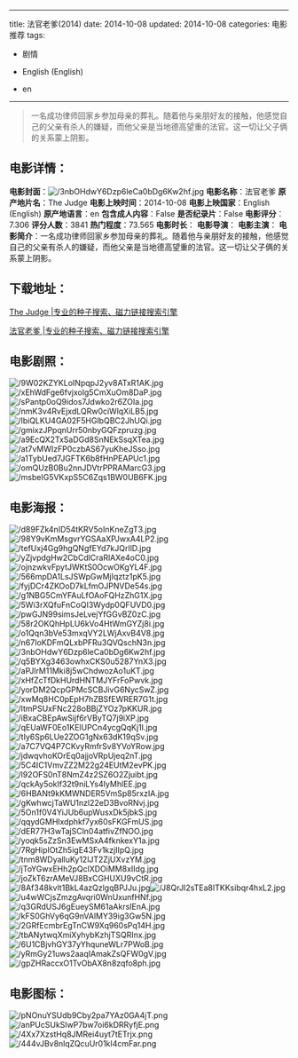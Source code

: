 
---
title: 法官老爹(2014)
date: 2014-10-08
updated: 2014-10-08
categories: 电影推荐
tags:
- 剧情

- English (English)
- en
---


> 一名成功律师回家乡参加母亲的葬礼。随着他与亲朋好友的接触，他感觉自己的父亲有杀人的嫌疑，而他父亲是当地德高望重的法官。这一切让父子俩的关系蒙上阴影。

## **电影详情**：

**电影封面**：<img src="https://image.tmdb.org/t/p/w200/3nbOHdwY6Dzp6leCa0bDg6Kw2hf.jpg" alt="/3nbOHdwY6Dzp6leCa0bDg6Kw2hf.jpg" title="/3nbOHdwY6Dzp6leCa0bDg6Kw2hf.jpg">
**电影名称**：法官老爹
**原产地片名**：The Judge
**电影上映时间**：2014-10-08
**电影上映国家**：English (English)
**原产地语言**：en
**包含成人内容**：False
**是否纪录片**：False
**电影评分**：7.306
**评分人数**：3841
**热门程度**：73.565
**电影时长**：
**电影导演**：
**电影主演**：
**电影简介**：一名成功律师回家乡参加母亲的葬礼。随着他与亲朋好友的接触，他感觉自己的父亲有杀人的嫌疑，而他父亲是当地德高望重的法官。这一切让父子俩的关系蒙上阴影。

## **下载地址**：
[The Judge |专业的种子搜索、磁力链接搜索引擎](https://movie.amd794.com:2083/?search=The%20Judge&ordering=&mode=match_phrase&page_size=10&page=1)

[法官老爹 |专业的种子搜索、磁力链接搜索引擎](https://movie.amd794.com:2083/?search=%E6%B3%95%E5%AE%98%E8%80%81%E7%88%B9&ordering=&mode=match_phrase&page_size=10&page=1)
 

## **电影剧照**：
<img src="https://image.tmdb.org/t/p/original/9W02KZYKLoINpqpJ2yv8ATxR1AK.jpg" alt="/9W02KZYKLoINpqpJ2yv8ATxR1AK.jpg" title="/9W02KZYKLoINpqpJ2yv8ATxR1AK.jpg"><img src="https://image.tmdb.org/t/p/original/xEhWdFge6fvjxolg5CmXuOm8DaP.jpg" alt="/xEhWdFge6fvjxolg5CmXuOm8DaP.jpg" title="/xEhWdFge6fvjxolg5CmXuOm8DaP.jpg"><img src="https://image.tmdb.org/t/p/original/sPantp0oQ9idos7Jdwko2r6ZOIa.jpg" alt="/sPantp0oQ9idos7Jdwko2r6ZOIa.jpg" title="/sPantp0oQ9idos7Jdwko2r6ZOIa.jpg"><img src="https://image.tmdb.org/t/p/original/nmK3v4RvEjxdLQRw0ciWlqXiLB5.jpg" alt="/nmK3v4RvEjxdLQRw0ciWlqXiLB5.jpg" title="/nmK3v4RvEjxdLQRw0ciWlqXiLB5.jpg"><img src="https://image.tmdb.org/t/p/original/lbiQLKU4GA02F5HGlbQBC2JhUQi.jpg" alt="/lbiQLKU4GA02F5HGlbQBC2JhUQi.jpg" title="/lbiQLKU4GA02F5HGlbQBC2JhUQi.jpg"><img src="https://image.tmdb.org/t/p/original/gmixzJPpqnUrr50nbyGQFzpruzg.jpg" alt="/gmixzJPpqnUrr50nbyGQFzpruzg.jpg" title="/gmixzJPpqnUrr50nbyGQFzpruzg.jpg"><img src="https://image.tmdb.org/t/p/original/a9EcQX2TxSaDGd8SnNEkSsqXTea.jpg" alt="/a9EcQX2TxSaDGd8SnNEkSsqXTea.jpg" title="/a9EcQX2TxSaDGd8SnNEkSsqXTea.jpg"><img src="https://image.tmdb.org/t/p/original/at7vMWIzFP0czbAS67yuKheJSso.jpg" alt="/at7vMWIzFP0czbAS67yuKheJSso.jpg" title="/at7vMWIzFP0czbAS67yuKheJSso.jpg"><img src="https://image.tmdb.org/t/p/original/a1TybUed7JGFTK6b8fHnPEAPUc1.jpg" alt="/a1TybUed7JGFTK6b8fHnPEAPUc1.jpg" title="/a1TybUed7JGFTK6b8fHnPEAPUc1.jpg"><img src="https://image.tmdb.org/t/p/original/omQUzB0Bu2nnJDVtrPPRAMarcG3.jpg" alt="/omQUzB0Bu2nnJDVtrPPRAMarcG3.jpg" title="/omQUzB0Bu2nnJDVtrPPRAMarcG3.jpg"><img src="https://image.tmdb.org/t/p/original/msbeIG5VKxpS5C6Zqs1BW0UB6FK.jpg" alt="/msbeIG5VKxpS5C6Zqs1BW0UB6FK.jpg" title="/msbeIG5VKxpS5C6Zqs1BW0UB6FK.jpg">

## **电影海报**：
<img src="https://image.tmdb.org/t/p/original/d89FZk4nID54tKRV5oInKneZgT3.jpg" alt="/d89FZk4nID54tKRV5oInKneZgT3.jpg" title="/d89FZk4nID54tKRV5oInKneZgT3.jpg"><img src="https://image.tmdb.org/t/p/original/98Y9vKmMsgvrYGSAaXPJwxA4LP2.jpg" alt="/98Y9vKmMsgvrYGSAaXPJwxA4LP2.jpg" title="/98Y9vKmMsgvrYGSAaXPJwxA4LP2.jpg"><img src="https://image.tmdb.org/t/p/original/tefUxj4Gg9hgQNgfEYd7kJQrIlD.jpg" alt="/tefUxj4Gg9hgQNgfEYd7kJQrIlD.jpg" title="/tefUxj4Gg9hgQNgfEYd7kJQrIlD.jpg"><img src="https://image.tmdb.org/t/p/original/yZjvpdgHw2CbCdlCraRlAXe4oC0.jpg" alt="/yZjvpdgHw2CbCdlCraRlAXe4oC0.jpg" title="/yZjvpdgHw2CbCdlCraRlAXe4oC0.jpg"><img src="https://image.tmdb.org/t/p/original/ojnzwkvFpytJWKtS0OcwOKgYL4F.jpg" alt="/ojnzwkvFpytJWKtS0OcwOKgYL4F.jpg" title="/ojnzwkvFpytJWKtS0OcwOKgYL4F.jpg"><img src="https://image.tmdb.org/t/p/original/566mpDA1LsJSWpGwMjIqztz1pK5.jpg" alt="/566mpDA1LsJSWpGwMjIqztz1pK5.jpg" title="/566mpDA1LsJSWpGwMjIqztz1pK5.jpg"><img src="https://image.tmdb.org/t/p/original/fyjDCr4ZKOoD7kLfmOJPNVDe54s.jpg" alt="/fyjDCr4ZKOoD7kLfmOJPNVDe54s.jpg" title="/fyjDCr4ZKOoD7kLfmOJPNVDe54s.jpg"><img src="https://image.tmdb.org/t/p/original/g1NBG5CmYFAuLfOAoFQHzZhG1X.jpg" alt="/g1NBG5CmYFAuLfOAoFQHzZhG1X.jpg" title="/g1NBG5CmYFAuLfOAoFQHzZhG1X.jpg"><img src="https://image.tmdb.org/t/p/original/5Wi3rXQfuFnCoQI3Wydp0QFUVD0.jpg" alt="/5Wi3rXQfuFnCoQI3Wydp0QFUVD0.jpg" title="/5Wi3rXQfuFnCoQI3Wydp0QFUVD0.jpg"><img src="https://image.tmdb.org/t/p/original/pwGJN99simsJeLvejYfGGvBZ0zC.jpg" alt="/pwGJN99simsJeLvejYfGGvBZ0zC.jpg" title="/pwGJN99simsJeLvejYfGGvBZ0zC.jpg"><img src="https://image.tmdb.org/t/p/original/58r2OKQhHpLU6kVo4HtWmGYZj8i.jpg" alt="/58r2OKQhHpLU6kVo4HtWmGYZj8i.jpg" title="/58r2OKQhHpLU6kVo4HtWmGYZj8i.jpg"><img src="https://image.tmdb.org/t/p/original/o1Qqn3bVe53mxqVY2LWjAxvB4V8.jpg" alt="/o1Qqn3bVe53mxqVY2LWjAxvB4V8.jpg" title="/o1Qqn3bVe53mxqVY2LWjAxvB4V8.jpg"><img src="https://image.tmdb.org/t/p/original/n67IoKDFmQLxbPFRu3QVQschN3n.jpg" alt="/n67IoKDFmQLxbPFRu3QVQschN3n.jpg" title="/n67IoKDFmQLxbPFRu3QVQschN3n.jpg"><img src="https://image.tmdb.org/t/p/original/3nbOHdwY6Dzp6leCa0bDg6Kw2hf.jpg" alt="/3nbOHdwY6Dzp6leCa0bDg6Kw2hf.jpg" title="/3nbOHdwY6Dzp6leCa0bDg6Kw2hf.jpg"><img src="https://image.tmdb.org/t/p/original/q5BYXg3463owhxCKS0u5287YnX3.jpg" alt="/q5BYXg3463owhxCKS0u5287YnX3.jpg" title="/q5BYXg3463owhxCKS0u5287YnX3.jpg"><img src="https://image.tmdb.org/t/p/original/aPJlrM11Mki8j5wChdwozAo1uKT.jpg" alt="/aPJlrM11Mki8j5wChdwozAo1uKT.jpg" title="/aPJlrM11Mki8j5wChdwozAo1uKT.jpg"><img src="https://image.tmdb.org/t/p/original/xHfZcTfDkHUrdHNTMJYFrFoPwvk.jpg" alt="/xHfZcTfDkHUrdHNTMJYFrFoPwvk.jpg" title="/xHfZcTfDkHUrdHNTMJYFrFoPwvk.jpg"><img src="https://image.tmdb.org/t/p/original/yorDM2QcpGPMcSCBJivG6NycSwZ.jpg" alt="/yorDM2QcpGPMcSCBJivG6NycSwZ.jpg" title="/yorDM2QcpGPMcSCBJivG6NycSwZ.jpg"><img src="https://image.tmdb.org/t/p/original/xwMq8HC0pEpH7hZBSfEWRER7G1t.jpg" alt="/xwMq8HC0pEpH7hZBSfEWRER7G1t.jpg" title="/xwMq8HC0pEpH7hZBSfEWRER7G1t.jpg"><img src="https://image.tmdb.org/t/p/original/ltmPSUxFNc228oBBjZYOz7pKKUR.jpg" alt="/ltmPSUxFNc228oBBjZYOz7pKKUR.jpg" title="/ltmPSUxFNc228oBBjZYOz7pKKUR.jpg"><img src="https://image.tmdb.org/t/p/original/iBxaCBEpAwSijf6rVByTQ7j9iXP.jpg" alt="/iBxaCBEpAwSijf6rVByTQ7j9iXP.jpg" title="/iBxaCBEpAwSijf6rVByTQ7j9iXP.jpg"><img src="https://image.tmdb.org/t/p/original/qEUaWF0Eo1KElUPCn4ycgQqKj1I.jpg" alt="/qEUaWF0Eo1KElUPCn4ycgQqKj1I.jpg" title="/qEUaWF0Eo1KElUPCn4ycgQqKj1I.jpg"><img src="https://image.tmdb.org/t/p/original/tIy6Sp6LUe2ZOG1gNx63dK19qSv.jpg" alt="/tIy6Sp6LUe2ZOG1gNx63dK19qSv.jpg" title="/tIy6Sp6LUe2ZOG1gNx63dK19qSv.jpg"><img src="https://image.tmdb.org/t/p/original/a7C7VQ4P7CKvyRmfrSv8YVoYRow.jpg" alt="/a7C7VQ4P7CKvyRmfrSv8YVoYRow.jpg" title="/a7C7VQ4P7CKvyRmfrSv8YVoYRow.jpg"><img src="https://image.tmdb.org/t/p/original/jdwqvhoKOrEq0ajjoVRpUjeq2nT.jpg" alt="/jdwqvhoKOrEq0ajjoVRpUjeq2nT.jpg" title="/jdwqvhoKOrEq0ajjoVRpUjeq2nT.jpg"><img src="https://image.tmdb.org/t/p/original/5C4IC1VmvZZ2M22g24EUtM2evPK.jpg" alt="/5C4IC1VmvZZ2M22g24EUtM2evPK.jpg" title="/5C4IC1VmvZZ2M22g24EUtM2evPK.jpg"><img src="https://image.tmdb.org/t/p/original/l92OFS0nT8NmZ4z2SZ6O2Zjuibt.jpg" alt="/l92OFS0nT8NmZ4z2SZ6O2Zjuibt.jpg" title="/l92OFS0nT8NmZ4z2SZ6O2Zjuibt.jpg"><img src="https://image.tmdb.org/t/p/original/qckAy5okIf32t9niLYs4IyMhlEE.jpg" alt="/qckAy5okIf32t9niLYs4IyMhlEE.jpg" title="/qckAy5okIf32t9niLYs4IyMhlEE.jpg"><img src="https://image.tmdb.org/t/p/original/6HBANt9kKMWNDER5VmSp85rxzIA.jpg" alt="/6HBANt9kKMWNDER5VmSp85rxzIA.jpg" title="/6HBANt9kKMWNDER5VmSp85rxzIA.jpg"><img src="https://image.tmdb.org/t/p/original/gKwhwcjTaWU1nzl22eD3BvoRNvj.jpg" alt="/gKwhwcjTaWU1nzl22eD3BvoRNvj.jpg" title="/gKwhwcjTaWU1nzl22eD3BvoRNvj.jpg"><img src="https://image.tmdb.org/t/p/original/5On1f0V4YiJUb6upWusxDk5jbkS.jpg" alt="/5On1f0V4YiJUb6upWusxDk5jbkS.jpg" title="/5On1f0V4YiJUb6upWusxDk5jbkS.jpg"><img src="https://image.tmdb.org/t/p/original/qqydGMHlxdphkf7yx60sFKGFmUS.jpg" alt="/qqydGMHlxdphkf7yx60sFKGFmUS.jpg" title="/qqydGMHlxdphkf7yx60sFKGFmUS.jpg"><img src="https://image.tmdb.org/t/p/original/dER77H3wTajSCln04atfivZfNOO.jpg" alt="/dER77H3wTajSCln04atfivZfNOO.jpg" title="/dER77H3wTajSCln04atfivZfNOO.jpg"><img src="https://image.tmdb.org/t/p/original/yoqk5sZzSn3EwMSxA4fknkexY1a.jpg" alt="/yoqk5sZzSn3EwMSxA4fknkexY1a.jpg" title="/yoqk5sZzSn3EwMSxA4fknkexY1a.jpg"><img src="https://image.tmdb.org/t/p/original/7RgHipIOtZh5igE43Fv1kzjIIpQ.jpg" alt="/7RgHipIOtZh5igE43Fv1kzjIIpQ.jpg" title="/7RgHipIOtZh5igE43Fv1kzjIIpQ.jpg"><img src="https://image.tmdb.org/t/p/original/tnm8WDyalluKy12lJT2ZjUXvzYM.jpg" alt="/tnm8WDyalluKy12lJT2ZjUXvzYM.jpg" title="/tnm8WDyalluKy12lJT2ZjUXvzYM.jpg"><img src="https://image.tmdb.org/t/p/original/jToYGwxEHh2pQclXDOiMM8xIIdg.jpg" alt="/jToYGwxEHh2pQclXDOiMM8xIIdg.jpg" title="/jToYGwxEHh2pQclXDOiMM8xIIdg.jpg"><img src="https://image.tmdb.org/t/p/original/joZkT6zrAMeVJ8BxCGHUXU9vCtR.jpg" alt="/joZkT6zrAMeVJ8BxCGHUXU9vCtR.jpg" title="/joZkT6zrAMeVJ8BxCGHUXU9vCtR.jpg"><img src="https://image.tmdb.org/t/p/original/8Af348kvlt1BkL4azQzlgqBPJJu.jpg" alt="/8Af348kvlt1BkL4azQzlgqBPJJu.jpg" title="/8Af348kvlt1BkL4azQzlgqBPJJu.jpg"><img src="https://image.tmdb.org/t/p/original/J8QrJI2sTEa8ITKKsibqr4hxL2.jpg" alt="/J8QrJI2sTEa8ITKKsibqr4hxL2.jpg" title="/J8QrJI2sTEa8ITKKsibqr4hxL2.jpg"><img src="https://image.tmdb.org/t/p/original/u4wWCjsZmzgAvqri0WnUxunfHNf.jpg" alt="/u4wWCjsZmzgAvqri0WnUxunfHNf.jpg" title="/u4wWCjsZmzgAvqri0WnUxunfHNf.jpg"><img src="https://image.tmdb.org/t/p/original/q3GRdUSJ6gEueySM61aAkrsIEnA.jpg" alt="/q3GRdUSJ6gEueySM61aAkrsIEnA.jpg" title="/q3GRdUSJ6gEueySM61aAkrsIEnA.jpg"><img src="https://image.tmdb.org/t/p/original/kFS0GhVy6qG9nVAlMY39ig3Gw5N.jpg" alt="/kFS0GhVy6qG9nVAlMY39ig3Gw5N.jpg" title="/kFS0GhVy6qG9nVAlMY39ig3Gw5N.jpg"><img src="https://image.tmdb.org/t/p/original/2GRfEcmbrEgTnCW9Xq960sPq14H.jpg" alt="/2GRfEcmbrEgTnCW9Xq960sPq14H.jpg" title="/2GRfEcmbrEgTnCW9Xq960sPq14H.jpg"><img src="https://image.tmdb.org/t/p/original/tbANytwqXmiXyhybKzhjTSQRInx.jpg" alt="/tbANytwqXmiXyhybKzhjTSQRInx.jpg" title="/tbANytwqXmiXyhybKzhjTSQRInx.jpg"><img src="https://image.tmdb.org/t/p/original/6U1CBjvhGY37yYhquneWLr7PWoB.jpg" alt="/6U1CBjvhGY37yYhquneWLr7PWoB.jpg" title="/6U1CBjvhGY37yYhquneWLr7PWoB.jpg"><img src="https://image.tmdb.org/t/p/original/yRmGy21uws2aaqIAmakZsQFW0gV.jpg" alt="/yRmGy21uws2aaqIAmakZsQFW0gV.jpg" title="/yRmGy21uws2aaqIAmakZsQFW0gV.jpg"><img src="https://image.tmdb.org/t/p/original/gpZHRaccxO1TvObAX8n8zqfo8ph.jpg" alt="/gpZHRaccxO1TvObAX8n8zqfo8ph.jpg" title="/gpZHRaccxO1TvObAX8n8zqfo8ph.jpg">

## **电影图标**：
<img src="https://image.tmdb.org/t/p/original/pNOnuYSUdb9Cby2pa7YAz0GA4jT.png" alt="/pNOnuYSUdb9Cby2pa7YAz0GA4jT.png" title="/pNOnuYSUdb9Cby2pa7YAz0GA4jT.png"><img src="https://image.tmdb.org/t/p/original/anPUcSUkSlwP7bw7oi6kDRRyfjE.png" alt="/anPUcSUkSlwP7bw7oi6kDRRyfjE.png" title="/anPUcSUkSlwP7bw7oi6kDRRyfjE.png"><img src="https://image.tmdb.org/t/p/original/4Xx7XzstHq8JMRei4uyt7tETrjx.png" alt="/4Xx7XzstHq8JMRei4uyt7tETrjx.png" title="/4Xx7XzstHq8JMRei4uyt7tETrjx.png"><img src="https://image.tmdb.org/t/p/original/444vJBv8nlqZQcuUr01kI4cmFar.png" alt="/444vJBv8nlqZQcuUr01kI4cmFar.png" title="/444vJBv8nlqZQcuUr01kI4cmFar.png">
